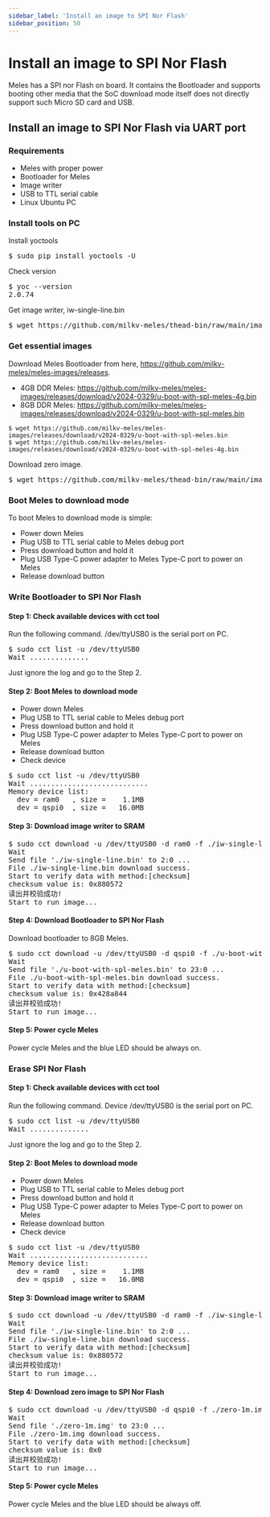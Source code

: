 ```yaml
---
sidebar_label: 'Install an image to SPI Nor Flash'
sidebar_position: 50
---
```


# Install an image to SPI Nor Flash

Meles has a SPI nor Flash on board. It contains the Bootloader and supports booting other media that the SoC download mode itself does not directly support such Micro SD card and USB.

## Install an image to SPI Nor Flash via UART port

### Requirements

- Meles with proper power
- Bootloader for Meles
- Image writer
- USB to TTL serial cable
- Linux Ubuntu PC

### Install tools on PC

Install yoctools

<pre>
$ sudo pip install yoctools -U
</pre>

Check version

<pre>
$ yoc --version
2.0.74
</pre>

Get image writer, iw-single-line.bin

<pre>
$ wget https://github.com/milkv-meles/thead-bin/raw/main/image-writer/iw-single-line.bin
</pre>

### Get essential images

Download Meles Bootloader from here, https://github.com/milkv-meles/meles-images/releases.

- 4GB DDR Meles: https://github.com/milkv-meles/meles-images/releases/download/v2024-0329/u-boot-with-spl-meles-4g.bin
- 8GB DDR Meles: https://github.com/milkv-meles/meles-images/releases/download/v2024-0329/u-boot-with-spl-meles.bin

```
$ wget https://github.com/milkv-meles/meles-images/releases/download/v2024-0329/u-boot-with-spl-meles.bin
$ wget https://github.com/milkv-meles/meles-images/releases/download/v2024-0329/u-boot-with-spl-meles-4g.bin
```

Download zero image.

<pre>
$ wget https://github.com/milkv-meles/thead-bin/raw/main/image-writer/zero-1m.img
</pre>

### Boot Meles to download mode

To boot Meles to download mode is simple:

- Power down Meles
- Plug USB to TTL serial cable to Meles debug port
- Press download button and hold it
- Plug USB Type-C power adapter to Meles Type-C port to power on Meles
- Release download button

### Write Bootloader to SPI Nor Flash

#### Step 1: Check available devices with cct tool

Run the following command. /dev/ttyUSB0 is the serial port on PC.

<pre>
$ sudo cct list -u /dev/ttyUSB0
Wait ..............
</pre>

Just ignore the log and go to the Step 2.

#### Step 2: Boot Meles to download mode

- Power down Meles
- Plug USB to TTL serial cable to Meles debug port
- Press download button and hold it
- Plug USB Type-C power adapter to Meles Type-C port to power on Meles
- Release download button
- Check device

<pre>
$ sudo cct list -u /dev/ttyUSB0
Wait ............................
Memory device list:
  dev = ram0   , size =    1.1MB
  dev = qspi0  , size =   16.0MB
</pre>

#### Step 3: Download image writer to SRAM

<pre>
$ sudo cct download -u /dev/ttyUSB0 -d ram0 -f ./iw-single-line.bin -v checksum -r
Wait 
Send file './iw-single-line.bin' to 2:0 ...
File ./iw-single-line.bin download success.     
Start to verify data with method:[checksum]
checksum value is: 0x880572
读出并校验成功!
Start to run image...
</pre>

#### Step 4: Download Bootloader to SPI Nor Flash

Download bootloader to 8GB Meles.

<pre>
$ sudo cct download -u /dev/ttyUSB0 -d qspi0 -f ./u-boot-with-spl-meles.bin -v checksum -r -t 1200
Wait 
Send file './u-boot-with-spl-meles.bin' to 23:0 ...
File ./u-boot-with-spl-meles.bin download success.
Start to verify data with method:[checksum]
checksum value is: 0x428a844
读出并校验成功!
Start to run image...
</pre>

#### Step 5: Power cycle Meles

Power cycle Meles and the blue LED should be always on.

### Erase SPI Nor Flash

#### Step 1: Check available devices with cct tool

Run the following command. Device /dev/ttyUSB0 is the serial port on PC.

<pre>
$ sudo cct list -u /dev/ttyUSB0
Wait ..............
</pre>

Just ignore the log and go to the Step 2.

#### Step 2: Boot Meles to download mode

- Power down Meles
- Plug USB to TTL serial cable to Meles debug port
- Press download button and hold it
- Plug USB Type-C power adapter to Meles Type-C port to power on Meles
- Release download button
- Check device

<pre>
$ sudo cct list -u /dev/ttyUSB0
Wait ............................
Memory device list:
  dev = ram0   , size =    1.1MB
  dev = qspi0  , size =   16.0MB
</pre>

#### Step 3: Download image writer to SRAM

<pre>
$ sudo cct download -u /dev/ttyUSB0 -d ram0 -f ./iw-single-line.bin -v checksum -r
Wait 
Send file './iw-single-line.bin' to 2:0 ...
File ./iw-single-line.bin download success.     
Start to verify data with method:[checksum]
checksum value is: 0x880572
读出并校验成功!
Start to run image...
</pre>

#### Step 4: Download zero image to SPI Nor Flash

<pre>
$ sudo cct download -u /dev/ttyUSB0 -d qspi0 -f ./zero-1m.img -v checksum -r -t 1200
Wait 
Send file './zero-1m.img' to 23:0 ...
File ./zero-1m.img download success.     
Start to verify data with method:[checksum]
checksum value is: 0x0
读出并校验成功!
Start to run image...
</pre>

#### Step 5: Power cycle Meles

Power cycle Meles and the blue LED should be always off.
